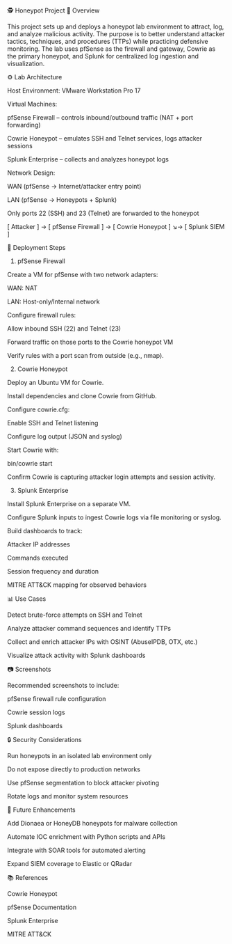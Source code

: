 🕵️ Honeypot Project
📖 Overview

This project sets up and deploys a honeypot lab environment to attract, log, and analyze malicious activity. The purpose is to better understand attacker tactics, techniques, and procedures (TTPs) while practicing defensive monitoring. The lab uses pfSense as the firewall and gateway, Cowrie as the primary honeypot, and Splunk for centralized log ingestion and visualization.

⚙️ Lab Architecture

Host Environment: VMware Workstation Pro 17

Virtual Machines:

pfSense Firewall – controls inbound/outbound traffic (NAT + port forwarding)

Cowrie Honeypot – emulates SSH and Telnet services, logs attacker sessions

Splunk Enterprise – collects and analyzes honeypot logs

Network Design:

WAN (pfSense → Internet/attacker entry point)

LAN (pfSense → Honeypots + Splunk)

Only ports 22 (SSH) and 23 (Telnet) are forwarded to the honeypot

[ Attacker ] → [ pfSense Firewall ] → [ Cowrie Honeypot ]
                                 ↘→ [ Splunk SIEM ]

🚀 Deployment Steps
1. pfSense Firewall

Create a VM for pfSense with two network adapters:

WAN: NAT

LAN: Host-only/Internal network

Configure firewall rules:

Allow inbound SSH (22) and Telnet (23)

Forward traffic on those ports to the Cowrie honeypot VM

Verify rules with a port scan from outside (e.g., nmap).

2. Cowrie Honeypot

Deploy an Ubuntu VM for Cowrie.

Install dependencies and clone Cowrie from GitHub.

Configure cowrie.cfg:

Enable SSH and Telnet listening

Configure log output (JSON and syslog)

Start Cowrie with:

bin/cowrie start


Confirm Cowrie is capturing attacker login attempts and session activity.

3. Splunk Enterprise

Install Splunk Enterprise on a separate VM.

Configure Splunk inputs to ingest Cowrie logs via file monitoring or syslog.

Build dashboards to track:

Attacker IP addresses

Commands executed

Session frequency and duration

MITRE ATT&CK mapping for observed behaviors

📊 Use Cases

Detect brute-force attempts on SSH and Telnet

Analyze attacker command sequences and identify TTPs

Collect and enrich attacker IPs with OSINT (AbuseIPDB, OTX, etc.)

Visualize attack activity with Splunk dashboards

📷 Screenshots

Recommended screenshots to include:

pfSense firewall rule configuration

Cowrie session logs

Splunk dashboards

🔒 Security Considerations

Run honeypots in an isolated lab environment only

Do not expose directly to production networks

Use pfSense segmentation to block attacker pivoting

Rotate logs and monitor system resources

📝 Future Enhancements

Add Dionaea or HoneyDB honeypots for malware collection

Automate IOC enrichment with Python scripts and APIs

Integrate with SOAR tools for automated alerting

Expand SIEM coverage to Elastic or QRadar

📚 References

Cowrie Honeypot

pfSense Documentation

Splunk Enterprise

MITRE ATT&CK
